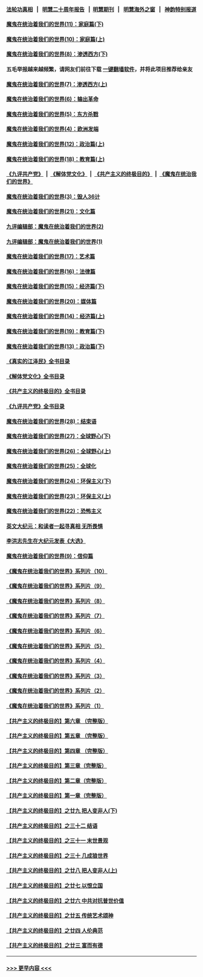 #### [法轮功真相](https://github.com/gfw-breaker/truth/blob/master/README.md?t=0) &nbsp;&nbsp;|&nbsp;&nbsp; [明慧二十周年报告](https://github.com/gfw-breaker/mh-reports/blob/master/README.md?t=0) &nbsp;&nbsp;|&nbsp;&nbsp;[明慧期刊](https://github.com/gfw-breaker/mh-qikan) &nbsp;&nbsp;|&nbsp;&nbsp; [明慧海外之窗](https://github.com/gfw-breaker/mh-news/blob/master/README.md?t=0) &nbsp;&nbsp;|&nbsp;&nbsp; [神韵特别报道](https://github.com/gfw-breaker/mh-news/blob/master/shenyun.md?t=0)
#### [魔鬼在统治着我们的世界(11)：家庭篇(下)](../pages/nsc422/n10440961.md?t=12032251) 
#### [魔鬼在统治着我们的世界(10)：家庭篇(上)](../pages/nsc422/n10435448.md?t=12032251) 
#### [魔鬼在统治着我们的世界(8)：渗透西方(下)](../pages/nsc422/n10429603.md?t=12032251) 
#### 五毛举报越来越频繁，请网友们前往下载 [一键翻墙软件](https://github.com/gfw-breaker/ssr-accounts)，并将此项目推荐给亲友
#### [魔鬼在统治着我们的世界(7)：渗透西方(上)](../pages/nsc422/n10426013.md?t=12032251) 
#### [魔鬼在统治着我们的世界(6)：输出革命](../pages/nsc422/n10421536.md?t=12032251) 
#### [魔鬼在统治着我们的世界(5)：东方杀戮](../pages/nsc422/n10417707.md?t=12032251) 
#### [魔鬼在统治着我们的世界(4)：欧洲发端](../pages/nsc422/n10414890.md?t=12032251) 
#### [魔鬼在统治着我们的世界(12)：政治篇(上)](../pages/nsc422/n10444576.md?t=12032251) 
#### [魔鬼在统治着我们的世界(18)：教育篇(上)](../pages/nsc422/n10526970.md?t=12032251) 
#### [《九评共产党》](https://github.com/begood0513/9ping.md/blob/master/README.md) &nbsp;|&nbsp; [《解体党文化》](../../../../jtdwh.md/blob/master/README.md)  &nbsp;|&nbsp; [《共产主义的终极目的》](../../../../gczydzjmd.md/blob/master/README.md) &nbsp;|&nbsp; [《魔鬼在统治我们的世界》](../../../../mgztzwmdsj.md/blob/master/README.md) 
#### [魔鬼在统治着我们的世界(3)：毁人36计](../pages/nsc422/n10411583.md?t=12032251) 
#### [魔鬼在统治着我们的世界(21)：文化篇](../pages/nsc422/n10597706.md?t=12032251) 
#### [九评编辑部：魔鬼在统治着我们的世界(2)](../pages/nsc422/n10410036.md?t=12032251) 
#### [九评编辑部：魔鬼在统治着我们的世界(1)](../pages/nsc422/n10406825.md?t=12032251) 
#### [魔鬼在统治着我们的世界(17)：艺术篇](../pages/nsc422/n10499093.md?t=12032251) 
#### [魔鬼在统治着我们的世界(16)：法律篇](../pages/nsc422/n10485969.md?t=12032251) 
#### [魔鬼在统治着我们的世界(15)：经济篇(下)](../pages/nsc422/n10469975.md?t=12032251) 
#### [魔鬼在统治着我们的世界(20)：媒体篇](../pages/nsc422/n10586579.md?t=12032251) 
#### [魔鬼在统治着我们的世界(14)：经济篇(上)](../pages/nsc422/n10457370.md?t=12032251) 
#### [魔鬼在统治着我们的世界(19)：教育篇(下)](../pages/nsc422/n10564808.md?t=12032251) 
#### [魔鬼在统治着我们的世界(13)：政治篇(下)](../pages/nsc422/n10448270.md?t=12032251) 
#### [《真实的江泽民》全书目录](../pages/nsc422/n13721399.md?t=12032251) 
#### [《解体党文化》全书目录](../pages/nsc422/n13721157.md?t=12032251) 
#### [《共产主义的终极目的》全书目录](../pages/nsc422/n13721048.md?t=12032251) 
#### [《九评共产党》全书目录](../pages/nsc422/n13708085.md?t=12032251) 
#### [魔鬼在统治着我们的世界(28)：结束语](../pages/nsc422/n10936246.md?t=12032251) 
#### [魔鬼在统治着我们的世界(27)：全球野心(下)](../pages/nsc422/n10928319.md?t=12032251) 
#### [魔鬼在统治着我们的世界(26)：全球野心(上)](../pages/nsc422/n10900318.md?t=12032251) 
#### [魔鬼在统治着我们的世界(25)：全球化](../pages/nsc422/n10788205.md?t=12032251) 
#### [魔鬼在统治着我们的世界(24)：环保主义(下)](../pages/nsc422/n10695307.md?t=12032251) 
#### [魔鬼在统治着我们的世界(23)：环保主义(上)](../pages/nsc422/n10688613.md?t=12032251) 
#### [魔鬼在统治着我们的世界(22)：恐怖主义](../pages/nsc422/n10614727.md?t=12032251) 
#### [英文大纪元：和读者一起寻真相 无所畏惧](../pages/nsc422/n12542027.md?t=12032251) 
#### [李洪志先生在大纪元发表《大选》](../pages/nsc422/n12534746.md?t=12032251) 
#### [魔鬼在统治着我们的世界(9)：信仰篇](../pages/nsc422/n10432159.md?t=12032251) 
#### [《魔鬼在统治着我们的世界》系列片（10）](../pages/nsc422/n12292670.md?t=12032251) 
#### [《魔鬼在统治着我们的世界》系列片（9）](../pages/nsc422/n12290859.md?t=12032251) 
#### [《魔鬼在统治着我们的世界》系列片（8）](../pages/nsc422/n12287445.md?t=12032251) 
#### [《魔鬼在统治着我们的世界》系列片（7）](../pages/nsc422/n12283425.md?t=12032251) 
#### [《魔鬼在统治着我们的世界》系列片（6）](../pages/nsc422/n12282314.md?t=12032251) 
#### [《魔鬼在统治着我们的世界》系列片（5）](../pages/nsc422/n12281419.md?t=12032251) 
#### [《魔鬼在统治着我们的世界》系列片（4）](../pages/nsc422/n12274024.md?t=12032251) 
#### [《魔鬼在统治着我们的世界》系列片（3）](../pages/nsc422/n12271322.md?t=12032251) 
#### [《魔鬼在统治着我们的世界》系列片（2）](../pages/nsc422/n12269049.md?t=12032251) 
#### [《魔鬼在统治着我们的世界》系列片（1）](../pages/nsc422/n12267575.md?t=12032251) 
#### [【共产主义的终极目的】第六章 （完整版）](../pages/nsc422/n11428913.md?t=12032251) 
#### [【共产主义的终极目的】第五章 （完整版）](../pages/nsc422/n11428912.md?t=12032251) 
#### [【共产主义的终极目的】第四章 （完整版）](../pages/nsc422/n11428907.md?t=12032251) 
#### [【共产主义的终极目的】第三章（完整版）](../pages/nsc422/n11428848.md?t=12032251) 
#### [【共产主义的终极目的】第二章（完整版）](../pages/nsc422/n11428831.md?t=12032251) 
#### [【共产主义的终极目的】第一章（完整版）](../pages/nsc422/n11417651.md?t=12032251) 
#### [【共产主义的终极目的】之廿九 把人变非人(下)](../pages/nsc422/n11344140.md?t=12032251) 
#### [【共产主义的终极目的】之三十二 结语](../pages/nsc422/n11360535.md?t=12032251) 
#### [【共产主义的终极目的】之三十一 末世景观](../pages/nsc422/n11351129.md?t=12032251) 
#### [【共产主义的终极目的】之三十 几成狼世界](../pages/nsc422/n11348280.md?t=12032251) 
#### [【共产主义的终极目的】之廿八 把人变非人(上)](../pages/nsc422/n11340492.md?t=12032251) 
#### [【共产主义的终极目的】之廿七 以恨立国](../pages/nsc422/n11336944.md?t=12032251) 
#### [【共产主义的终极目的】之廿六 中共对抗普世价值](../pages/nsc422/n11324785.md?t=12032251) 
#### [【共产主义的终极目的】之廿五 传统艺术颂神](../pages/nsc422/n11296396.md?t=12032251) 
#### [【共产主义的终极目的】之廿四 人伦典范](../pages/nsc422/n11296397.md?t=12032251) 
#### [【共产主义的终极目的】之廿三 富而有德](../pages/nsc422/n11283598.md?t=12032251) 

----
#### [ >>> 更早内容 <<< ](../indexes/nsc422-earlier.md)
